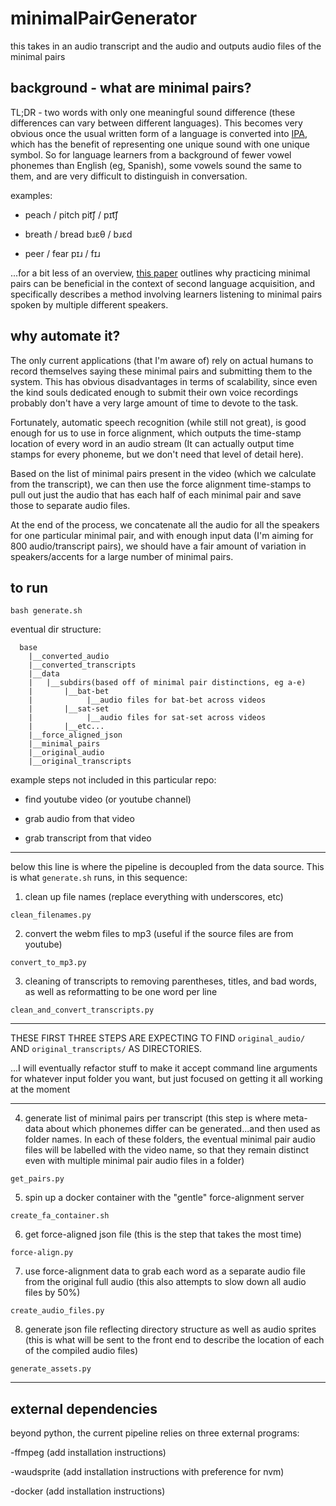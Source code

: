 
# minimalPairGenerator
this takes in an audio transcript and the audio and outputs audio files of the minimal pairs

## background - what are minimal pairs?

TL;DR - two words with only one meaningful sound difference (these differences can vary between different languages). This becomes very obvious once the usual written form of a language is converted into [IPA](https://en.wikipedia.org/wiki/International_Phonetic_Alphabet), which has the benefit of representing one unique sound with one unique symbol. So for language learners from a background of fewer vowel phonemes than English (eg, Spanish), some vowels sound the same to them, and are very difficult to distinguish in conversation.

examples:

- peach / pitch
  pit͡ʃ  / pɪt͡ʃ

- breath / bread
  bɹɛθ / bɹɛd

- peer / fear
  pɪɹ  / fɪɹ

...for a bit less of an overview, [this paper](https://journals.equinoxpub.com/index.php/CALICO/article/viewFile/22985/18991) outlines why practicing minimal pairs can be beneficial in the context of second language acquisition, and specifically describes a method involving learners listening to minimal pairs spoken by multiple different speakers.


## why automate it?

The only current applications (that I'm aware of) rely on actual humans to record themselves saying these minimal pairs and submitting them to the system. This has obvious disadvantages in terms of scalability, since even the kind souls dedicated enough to submit their own voice recordings probably don't have a very large amount of time to devote to the task.

Fortunately, automatic speech recognition (while still not great), is good enough for us to use in force alignment, which outputs the time-stamp location of every word in an audio stream (It can actually output time stamps for every phoneme, but we don't need that level of detail here).

Based on the list of minimal pairs present in the video (which we calculate from the transcript), we can then use the force alignment time-stamps to pull out just the audio that has each half of each minimal pair and save those to separate audio files.

At the end of the process, we concatenate all the audio for all the speakers for one particular minimal pair, and with enough input data (I'm aiming for 800 audio/transcript pairs), we should have a fair amount of variation in speakers/accents for a large number of minimal pairs.


## to run
`bash generate.sh`

eventual dir structure:
```
  base
    |__converted_audio
    |__converted_transcripts
    |__data
    |   |__subdirs(based off of minimal pair distinctions, eg a-e)
    |       |__bat-bet
    |            |__audio files for bat-bet across videos
    |       |__sat-set
    |            |__audio files for sat-set across videos
    |       |__etc...
    |__force_aligned_json
    |__minimal_pairs
    |__original_audio
    |__original_transcripts
```

example steps not included in this particular repo:

- find youtube video (or youtube channel)

- grab audio from that video

- grab transcript from that video

--------------------------------------------------------------
below this line is where the pipeline is decoupled from the data source. This is what `generate.sh` runs, in this sequence:

1. clean up file names (replace everything with underscores, etc)

`clean_filenames.py`


2. convert the webm files to mp3
(useful if the source files are from youtube)

`convert_to_mp3.py`


3. cleaning of transcripts to removing parentheses, titles, and bad words, as well as reformatting to be one word per line

`clean_and_convert_transcripts.py`

***
THESE FIRST THREE STEPS ARE EXPECTING TO FIND
`original_audio/`
AND
`original_transcripts/`
AS DIRECTORIES.

...I will eventually refactor stuff to make it accept command line arguments for whatever input folder you want, but just focused on getting it all working at the moment
***

4. generate list of minimal pairs per transcript
(this step is where meta-data about which phonemes differ can be generated...and then used as folder names. In each of these folders, the eventual minimal pair audio files will be labelled with the video name, so that they remain distinct even with multiple minimal pair audio files in a folder)

`get_pairs.py`


5. spin up a docker container with the "gentle" force-alignment server 

`create_fa_container.sh`


6. get force-aligned json file
(this is the step that takes the most time)

`force-align.py`


7. use force-alignment data to grab each word as a separate audio file from the original full audio
(this also attempts to slow down all audio files by 50%)

`create_audio_files.py`


8. generate json file reflecting directory structure as well as audio sprites
(this is what will be sent to the front end to describe the location of each of the compiled audio files)

`generate_assets.py`


------------------------------------------------------------------

## external dependencies
beyond python, the current pipeline relies on three external programs:

-ffmpeg (add installation instructions)

-waudsprite (add installation instructions with preference for nvm)

-docker (add installation instructions)
